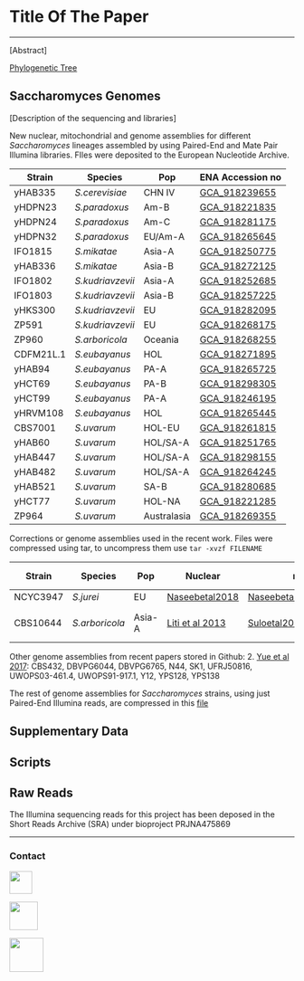 # Title Of The Paper
***

[Abstract]

[Phylogenetic Tree](http://XXX)

## Saccharomyces Genomes

[Description of the sequencing and libraries]

New nuclear, mitochondrial and genome assemblies for different *Saccharomyces* lineages assembled by using Paired-End and Mate Pair Illumina libraries. FIles were deposited to the European Nucleotide Archive.

Strain |Species|Pop| ENA Accession no
-------|-------|---|------------------
yHAB335|*S.cerevisiae*|CHN IV|[GCA_918239655](LINK "GCA_918239655")
yHDPN23|*S.paradoxus*|Am-B|[GCA_918221835](LINK "GCA_918221835")
yHDPN24|*S.paradoxus*|Am-C|[GCA_918281175](LINK "GCA_918281175")
yHDPN32|*S.paradoxus*|EU/Am-A|[GCA_918265645](LINK "GCA_918265645")
IFO1815|*S.mikatae*|Asia-A|[GCA_918250775](LINK "GCA_918250775")
yHAB336|*S.mikatae*|Asia-B|[GCA_918272125](LINK "GCA_918272125")
IFO1802|*S.kudriavzevii*|Asia-A|[GCA_918252685](LINK "GCA_918252685")
IFO1803|*S.kudriavzevii*|Asia-B|[GCA_918257225](LINK "GCA_918257225")
yHKS300|*S.kudriavzevii*|EU|[GCA_918282095](LINK "GCA_918282095")
ZP591|*S.kudriavzevii*|EU|[GCA_918268175](LINK "GCA_918268175")
ZP960|*S.arboricola*|Oceania|[GCA_918268255](LINK "GCA_918268255")
CDFM21L.1|*S.eubayanus*|HOL|[GCA_918271895](LINK "GCA_918271895")
yHAB94|*S.eubayanus*|PA-A|[GCA_918265725](LINK "GCA_918265725")
yHCT69|*S.eubayanus*|PA-B|[GCA_918298305](LINK "GCA_918298305")
yHCT99|*S.eubayanus*|PA-A|[GCA_918246195](LINK "GCA_918246195")
yHRVM108|*S.eubayanus*|HOL|[GCA_918265445](LINK "GCA_918265445")
CBS7001|*S.uvarum*|HOL-EU|[GCA_918261815](LINK "GCA_918261815")
yHAB60|*S.uvarum*|HOL/SA-A|[GCA_918251765](LINK "GCA_918251765")
yHAB447|*S.uvarum*|HOL/SA-A|[GCA_918298155](LINK "GCA_918298155")
yHAB482|*S.uvarum*|HOL/SA-A|[GCA_918264245](LINK "GCA_918264245")
yHAB521|*S.uvarum*|SA-B|[GCA_918280685](LINK "GCA_918280685")
yHCT77|*S.uvarum*|HOL-NA|[GCA_918221285](LINK "GCA_918221285")
ZP964|*S.uvarum*|Australasia|[GCA_918269355](LINK "GCA_918269355")


Corrections or genome assemblies used in the recent work. Files were compressed using tar, to uncompress them use `tar -xvzf FILENAME`

Strain |Species|Pop| Nuclear | mtDNA | 2 micron plasmid
-------|-------|---|------------------|-------|-----------------
NCYC3947|*S.jurei*|EU|[Naseebetal2018](ftp://ftp.ncbi.nlm.nih.gov/genomes/all/GCA/900/290/405/GCA_900290405.1_SacJureiUoM1 "Naseebetal2018")|[Naseebetal2018(Corrected)](https://github.com/PerisD/Sac2.0/blob/master/MtGENOMES/NCYC3947.mtgenome.gz "Naseebetal2018(Corrected)")|Incomplete
CBS10644|*S.arboricola*|Asia-A|[Liti et al 2013](https://yjx1217.github.io/Yeast_PacBio_2016/data/ "YPRP")|[Suloetal2017](https://github.com/PerisD/Sac2.0/blob/master/MtGENOMES/CBS10644.mtgenome.gz "Suloetal2017")|In the nuclear genome


Other genome assemblies from recent papers stored in Github:
2. [Yue et al 2017](https://yjx1217.github.io/Yeast_PacBio_2016/data/ "YPRP"): CBS432, DBVPG6044, DBVPG6765, N44, SK1, UFRJ50816, UWOPS03-461.4, UWOPS91-917.1, Y12, YPS128, YPS138

The rest of genome assemblies for *Saccharomyces* strains, using just Paired-End Illumina reads, are compressed in this [file](https://github.com/PerisD/Sac2.0/blob/master/NGENOMES/other.assemblies.gz "OtherAssemblies")

## Supplementary Data

## Scripts

## Raw Reads

The Illumina sequencing reads for this project has been deposed in the Short Reads Archive (SRA) under bioproject PRJNA475869

***

### Contact

[<img src="http://1000logos.net/wp-content/uploads/2017/03/LinkedIn-Logo.png" width="40"/>](https://goo.gl/xglg8H)

[<img src="http://www.stickpng.com/assets/images/580b57fcd9996e24bc43c53e.png" width="50"/>](https://goo.gl/OS0O2F)

[<img src="https://www.uv.es/perisnav/images/Mitogression.png" width="60"/>](https://www.uv.es/perisnav/)

